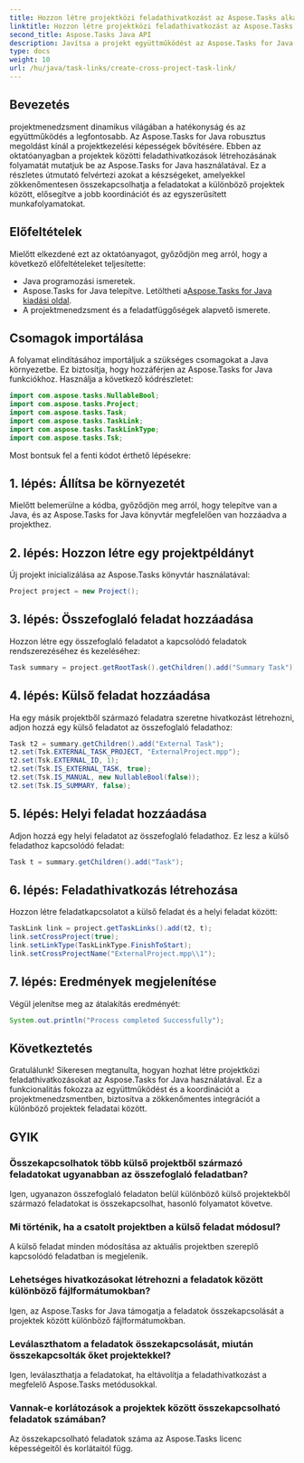 ```yaml
---
title: Hozzon létre projektközi feladathivatkozást az Aspose.Tasks alkalmazásban
linktitle: Hozzon létre projektközi feladathivatkozást az Aspose.Tasks alkalmazásban
second_title: Aspose.Tasks Java API
description: Javítsa a projekt együttműködést az Aspose.Tasks for Java segítségével. Ismerje meg lépésről lépésre projektközi feladathivatkozások létrehozását. Növelje a hatékonyságot most!
type: docs
weight: 10
url: /hu/java/task-links/create-cross-project-task-link/
---
```

## Bevezetés
projektmenedzsment dinamikus világában a hatékonyság és az együttműködés a legfontosabb. Az Aspose.Tasks for Java robusztus megoldást kínál a projektkezelési képességek bővítésére. Ebben az oktatóanyagban a projektek közötti feladathivatkozások létrehozásának folyamatát mutatjuk be az Aspose.Tasks for Java használatával. Ez a részletes útmutató felvértezi azokat a készségeket, amelyekkel zökkenőmentesen összekapcsolhatja a feladatokat a különböző projektek között, elősegítve a jobb koordinációt és az egyszerűsített munkafolyamatokat.
## Előfeltételek
Mielőtt elkezdené ezt az oktatóanyagot, győződjön meg arról, hogy a következő előfeltételeket teljesítette:
- Java programozási ismeretek.
-  Aspose.Tasks for Java telepítve. Letöltheti a[Aspose.Tasks for Java kiadási oldal](https://releases.aspose.com/tasks/java/).
- A projektmenedzsment és a feladatfüggőségek alapvető ismerete.
## Csomagok importálása
A folyamat elindításához importáljuk a szükséges csomagokat a Java környezetbe. Ez biztosítja, hogy hozzáférjen az Aspose.Tasks for Java funkciókhoz. Használja a következő kódrészletet:
```java
import com.aspose.tasks.NullableBool;
import com.aspose.tasks.Project;
import com.aspose.tasks.Task;
import com.aspose.tasks.TaskLink;
import com.aspose.tasks.TaskLinkType;
import com.aspose.tasks.Tsk;
```
Most bontsuk fel a fenti kódot érthető lépésekre:
## 1. lépés: Állítsa be környezetét
Mielőtt belemerülne a kódba, győződjön meg arról, hogy telepítve van a Java, és az Aspose.Tasks for Java könyvtár megfelelően van hozzáadva a projekthez.
## 2. lépés: Hozzon létre egy projektpéldányt
Új projekt inicializálása az Aspose.Tasks könyvtár használatával:
```java
Project project = new Project();
```
## 3. lépés: Összefoglaló feladat hozzáadása
Hozzon létre egy összefoglaló feladatot a kapcsolódó feladatok rendszerezéséhez és kezeléséhez:
```java
Task summary = project.getRootTask().getChildren().add("Summary Task");
```
## 4. lépés: Külső feladat hozzáadása
Ha egy másik projektből származó feladatra szeretne hivatkozást létrehozni, adjon hozzá egy külső feladatot az összefoglaló feladathoz:
```java
Task t2 = summary.getChildren().add("External Task");
t2.set(Tsk.EXTERNAL_TASK_PROJECT, "ExternalProject.mpp");
t2.set(Tsk.EXTERNAL_ID, 1);
t2.set(Tsk.IS_EXTERNAL_TASK, true);
t2.set(Tsk.IS_MANUAL, new NullableBool(false));
t2.set(Tsk.IS_SUMMARY, false);
```
## 5. lépés: Helyi feladat hozzáadása
Adjon hozzá egy helyi feladatot az összefoglaló feladathoz. Ez lesz a külső feladathoz kapcsolódó feladat:
```java
Task t = summary.getChildren().add("Task");
```
## 6. lépés: Feladathivatkozás létrehozása
Hozzon létre feladatkapcsolatot a külső feladat és a helyi feladat között:
```java
TaskLink link = project.getTaskLinks().add(t2, t);
link.setCrossProject(true);
link.setLinkType(TaskLinkType.FinishToStart);
link.setCrossProjectName("ExternalProject.mpp\\1");
```
## 7. lépés: Eredmények megjelenítése
Végül jelenítse meg az átalakítás eredményét:
```java
System.out.println("Process completed Successfully");
```
## Következtetés
Gratulálunk! Sikeresen megtanulta, hogyan hozhat létre projektközi feladathivatkozásokat az Aspose.Tasks for Java használatával. Ez a funkcionalitás fokozza az együttműködést és a koordinációt a projektmenedzsmentben, biztosítva a zökkenőmentes integrációt a különböző projektek feladatai között.
## GYIK
### Összekapcsolhatok több külső projektből származó feladatokat ugyanabban az összefoglaló feladatban?
Igen, ugyanazon összefoglaló feladaton belül különböző külső projektekből származó feladatokat is összekapcsolhat, hasonló folyamatot követve.
### Mi történik, ha a csatolt projektben a külső feladat módosul?
A külső feladat minden módosítása az aktuális projektben szereplő kapcsolódó feladatban is megjelenik.
### Lehetséges hivatkozásokat létrehozni a feladatok között különböző fájlformátumokban?
Igen, az Aspose.Tasks for Java támogatja a feladatok összekapcsolását a projektek között különböző fájlformátumokban.
### Leválaszthatom a feladatok összekapcsolását, miután összekapcsolták őket projektekkel?
Igen, leválaszthatja a feladatokat, ha eltávolítja a feladathivatkozást a megfelelő Aspose.Tasks metódusokkal.
### Vannak-e korlátozások a projektek között összekapcsolható feladatok számában?
Az összekapcsolható feladatok száma az Aspose.Tasks licenc képességeitől és korlátaitól függ.